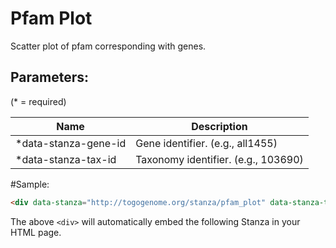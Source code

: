 Pfam Plot
=========

Scatter plot of pfam corresponding with genes.

## Parameters:

(* = required)

| Name                 | Description                          |
|----------------------|--------------------------------------|
| *data-stanza-gene-id | Gene identifier. (e.g., all1455)     |
| *data-stanza-tax-id  | Taxonomy identifier. (e.g., 103690)  |


#Sample:

```html
<div data-stanza="http://togogenome.org/stanza/pfam_plot" data-stanza-tax-id="103690" data-stanza-gene-id="all1455"></div>
```

The above `<div>` will automatically embed the following Stanza in your HTML page.

<div data-stanza="/stanza/pfam_plot" data-stanza-tax-id="103690" data-stanza-gene-id="all1455"></div>

